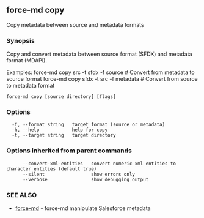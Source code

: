 ## force-md copy

Copy metadata between source and metadata formats

### Synopsis

Copy and convert metadata between source format (SFDX) and metadata format (MDAPI).

Examples:
  force-md copy src -t sfdx -f source      # Convert from metadata to source format
  force-md copy sfdx -t src -f metadata    # Convert from source to metadata format

```
force-md copy [source directory] [flags]
```

### Options

```
  -f, --format string   target format (source or metadata)
  -h, --help            help for copy
  -t, --target string   target directory
```

### Options inherited from parent commands

```
      --convert-xml-entities   convert numeric xml entities to character entities (default true)
      --silent                 show errors only
      --verbose                show debugging output
```

### SEE ALSO

* [force-md](force-md.md)	 - force-md manipulate Salesforce metadata

